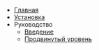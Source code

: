 - [Главная](README.md)  
- [Установка](installation.md)  
- Руководство  
  - [Введение](intro.md)  
  - [Продвинутый уровень](advanced.md)
